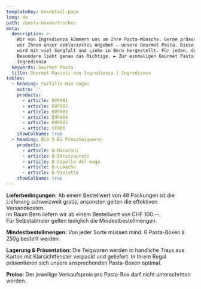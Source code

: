```yaml
---
templateKey: boxdetail-page
lang: de
path: /pasta-boxen/trocken
meta:
  description: >-
    Wir von Ingredienza kümmern uns um Ihre Pasta-Wünsche. Gerne präsentieren
    wir Ihnen unser exklusivstes Angebot – unsere Gourmet Pasta. Diese Pasta
    wird mit viel Sorgfalt und Liebe in Bern hergestellt. Für jeden, der das
    Besondere liebt genau das Richtige. ► Zur einmaligen Gourmet Pasta von
    Ingredienza
  keywords: Gourmet Pasta
  title: Gourmet Ravioli von Ingredienza | Ingredienza
tables:
  - heading: Farfalle Bio Vegan
    outro: ''
    products:
      - article: BVF001
      - article: BVF002
      - article: BVF003
      - article: BVF004
      - article: BVF005
      - article: VF006
    showColName: true
  - heading: Bio 5-Ei Pressteigwaren
    products:
      - article: B-Macaroni
      - article: B-Strozzapreti
      - article: B-Capello del mago
      - article: B-Lumache
      - article: B-Violette
    showColName: true
---
```

**Lieferbedingungen:** Ab einem Bestellwert von 48 Packungen ist die Lieferung schweizweit gratis, ansonsten gelten die effektiven Versandkosten.\
Im Raum Bern liefern wir ab einem Bestellwert von CHF 100.--.\
Für Selbstabholer gelten lediglich die Mindestbestellmengen.

**Mindestbestellmengen:** Von jeder Sorte müssen mind. 6 Pasta-Boxen à 250g bestellt werden.

**Lagerung & Präsentation:** Die Teigwaren werden in handliche Trays aus Karton mit Klarsichtfenster verpackt und geliefert. In Ihrem Regal präsentieren sich unsere ansprechenden Pasta-Boxen optimal.

**Preise:** Der jeweilige Verkaufspreis pro Pasta-Box darf nicht unterschritten werden.
